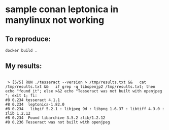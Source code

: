 # sample conan leptonica in manylinux not working

## To reproduce: 
```shell
docker build .
```

## My results:
```shell

 > [5/5] RUN ./tesseract --version > /tmp/results.txt &&   cat /tmp/results.txt &&   if grep -q libopenjp2 /tmp/results.txt; then echo "found it"; else >&2 echo "Tesseract was not built with openjpeg "; exit 1; fi:
#8 0.234 tesseract 4.1.1
#8 0.234  leptonica-1.82.0
#8 0.234   libgif 5.2.1 : libjpeg 9d : libpng 1.6.37 : libtiff 4.3.0 : zlib 1.2.12
#8 0.234  Found libarchive 3.5.2 zlib/1.2.12
#8 0.236 Tesseract was not built with openjpeg 

```
